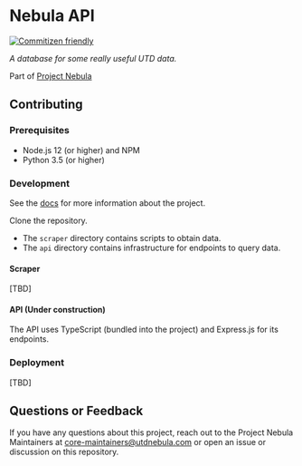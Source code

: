 # Nebula API

[![Commitizen friendly](https://img.shields.io/badge/commitizen-friendly-brightgreen.svg)](http://commitizen.github.io/cz-cli/)

_A database for some really useful UTD data._

Part of [Project Nebula](https://about.utdnebula.com)

## Contributing

### Prerequisites

- Node.js 12 (or higher) and NPM
- Python 3.5 (or higher)

### Development

See the [docs](docs/index.md) for more information about the project.

Clone the repository.

- The `scraper` directory contains scripts to obtain data.
- The `api` directory contains infrastructure for endpoints to query data.

#### Scraper

[TBD]

#### API (Under construction)

The API uses TypeScript (bundled into the project) and Express.js for its endpoints.

### Deployment

[TBD]

## Questions or Feedback

If you have any questions about this project, reach out to the Project Nebula
Maintainers at core-maintainers@utdnebula.com or open an issue or discussion on
this repository.
